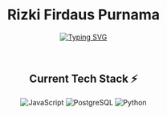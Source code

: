 <h1 align="center">Rizki Firdaus Purnama</h1>

<p align="center">
<a href="https://git.io/typing-svg"><img src="https://readme-typing-svg.demolab.com?font=Fira+Code&weight=600&size=30&duration=4000&pause=1000&color=6A6AD2&center=true&vCenter=true&width=435&lines=Web+Developer" alt="Typing SVG" /></a>
</p>

<br>
<h2 align="center">Current Tech Stack ⚡</h2>
<p align="center">
  <img src="https://img.shields.io/badge/Code-JavaScript-yellow?style=for-the-badge&logo=javascript&color=F7DF1E" alt="JavaScript">
  <img src="https://img.shields.io/badge/Database-PostgreSQL-336791?style=for-the-badge&logo=postgresql&logoColor=white" alt="PostgreSQL">
  <img src="https://img.shields.io/badge/Language-Python-3776AB?style=for-the-badge&logo=python&logoColor=white" alt="Python">
</p>
